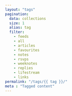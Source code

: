 ```yaml
---
layout: "tags"
pagination:
  data: collections
  size: 1
  alias: tag
  filter:
    - feeds
    - all
    - articles
    - favourites
    - notes
    - rsvps
    - weeknotes
    - replies
    - lifestream
    - links
permalink: "/tags/{{ tag }}/"
meta : "Tagged content"
---
```

